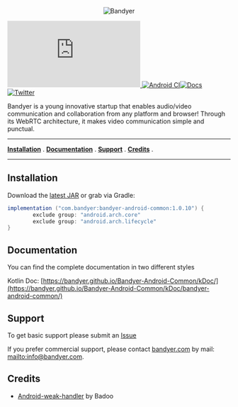 <p align="center">
<img src="img/bandyer.jpg" alt="Bandyer" title="Bandyer" />
</p>



[![Download](https://badgen.net/maven/v/metadata-url/https/maven.bandyer.com/releases/com/bandyer/bandyer-android-common/maven-metadata.xml?label=maven.bandyer.com/releases) ](https://maven.bandyer.com/index.html#releases/com/bandyer/bandyer-android-common/)[![Android CI](https://github.com/Bandyer/Bandyer-Android-Common/actions/workflows/android.yml/badge.svg?branch=master)](https://github.com/Bandyer/Bandyer-Android-Common/actions/workflows/android.yml)[![Docs](https://img.shields.io/badge/docs-current-brightgreen.svg)](https://bandyer.github.io/Bandyer-Android-Common/kDoc)
[![Twitter](https://img.shields.io/twitter/url/http/shields.io.svg?style=social&logo=twitter)](https://twitter.com/intent/follow?screen_name=bandyersrl)


Bandyer is a young innovative startup that enables audio/video communication and collaboration from any platform and browser! Through its WebRTC architecture, it makes video communication simple and punctual. 

---


**[Installation](#installation)** .
**[Documentation](#documentation)** .
**[Support](#support)** .
**[Credits](#credits)** .

---

## Installation

Download the [latest JAR](https://bintray.com/bandyer/Communication/Android-Common) or grab via Gradle:

```groovy
implementation ("com.bandyer:bandyer-android-common:1.0.10") {
        exclude group: "android.arch.core"
        exclude group: "android.arch.lifecycle"
}
```

## Documentation

You can find the complete documentation in two different styles

Kotlin Doc: [https://bandyer.github.io/Bandyer-Android-Common/kDoc/](https://bandyer.github.io/Bandyer-Android-Common/kDoc/bandyer-android-common/)

## Support
To get basic support please submit an [Issue](https://github.com/Bandyer/Bandyer-Android-Common/issues) 

If you prefer commercial support, please contact [bandyer.com](https://bandyer.com) by mail: <mailto:info@bandyer.com>.


## Credits
- [Android-weak-handler](https://github.com/badoo/android-weak-handler) by Badoo
